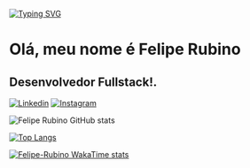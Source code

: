 [![Typing SVG](https://readme-typing-svg.herokuapp.com/?color=7B68EE&size=35&center=true&vCenter=true&width=1000&lines=Olá+bem-vindo+ao+meu+perfil👋;Hello+welcome+to+my+profile👋;Ciao+benvenuto+al+mio+profilo👋;+:%29)](https://git.io/typing-svg)
# Olá, meu nome é Felipe Rubino
## Desenvolvedor Fullstack!.

[![Linkedin](https://img.shields.io/badge/LinkedIn-0077B5?style=for-the-badge&logo=linkedin&logoColor=white)](https://www.linkedin.com/in/felipe-dos-santos-rubino-7928b1264/)
[![Instagram](https://img.shields.io/badge/Instagram-E4405F?style=for-the-badge&logo=instagram&logoColor=white)](https://www.instagram.com/felipesrx_/)



![Felipe Rubino GitHub stats](https://github-readme-stats.vercel.app/api?username=Felipe-Rubino&count_private=true)

[![Top Langs](https://github-readme-stats.vercel.app/api/top-langs/?username=Felipe-Rubino&layout=compact)](https://github.com/Felipe-Rubino/github-readme-stats)

[![Felipe-Rubino WakaTime stats](https://github-readme-stats.vercel.app/api/wakatime?username=Felipe-Rubino)](https://github.com/anuraghazra/github-readme-stats)


